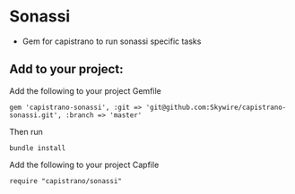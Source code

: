 # Sonassi

- Gem for capistrano to run sonassi specific tasks

## Add to your project:

Add the following to your project Gemfile

~~~
gem 'capistrano-sonassi', :git => 'git@github.com:Skywire/capistrano-sonassi.git', :branch => 'master'
~~~

Then run 

~~~
bundle install
~~~

Add the following to your project Capfile

~~~
require "capistrano/sonassi"
~~~